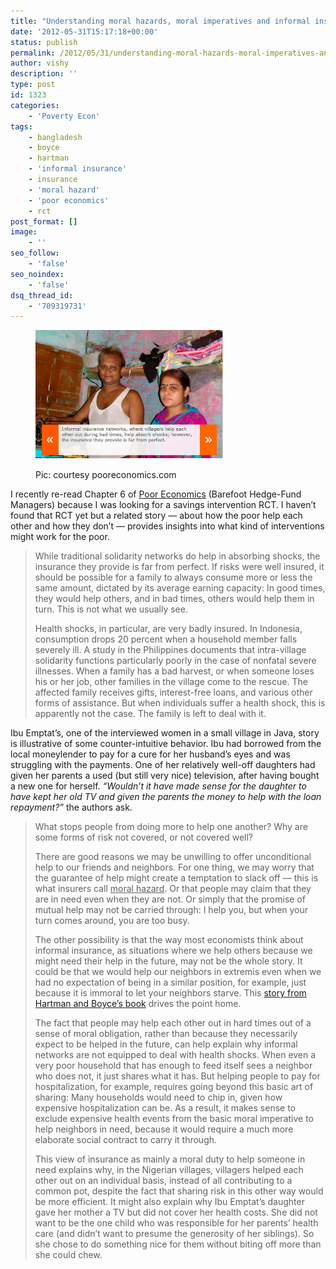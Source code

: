 ```yaml
---
title: "Understanding moral hazards, moral imperatives and informal insurance"
date: '2012-05-31T15:17:18+00:00'
status: publish
permalink: /2012/05/31/understanding-moral-hazards-moral-imperatives-and-informal-insurance
author: vishy
description: ''
type: post
id: 1323
categories:
    - 'Poverty Econ'
tags:
    - bangladesh
    - boyce
    - hartman
    - 'informal insurance'
    - insurance
    - 'moral hazard'
    - 'poor economics'
    - rct
post_format: []
image:
    - ''
seo_follow:
    - 'false'
seo_noindex:
    - 'false'
dsq_thread_id:
    - '709319731'
---
```

<figure aria-describedby="caption-attachment-1325" class="wp-caption alignleft" id="attachment_1325" style="width: 300px">

[![](../../../../uploads/2012/05/poor_economics_ch6_informal_insurance.png "poor_economics_ch6_informal_insurance")](../../../../uploads/2012/05/poor_economics_ch6_informal_insurance.png)<figcaption class="wp-caption-text" id="caption-attachment-1325">Pic: courtesy pooreconomics.com</figcaption></figure>

I recently re-read Chapter 6 of [Poor Economics](http://www.techsangam.com/2011/07/07/teaser-on-banerjee-duflo-poor-economics/) (Barefoot Hedge-Fund Managers) because I was looking for a savings intervention RCT. I haven’t found that RCT yet but a related story — about how the poor help each other and how they don’t — provides insights into what kind of interventions might work for the poor.

> While traditional solidarity networks do help in absorbing shocks, the insurance they provide is far from perfect. If risks were well insured, it should be possible for a family to always consume more or less the same amount, dictated by its average earning capacity: In good times, they would help others, and in bad times, others would help them in turn. This is not what we usually see.
> 
> Health shocks, in particular, are very badly insured. In Indonesia, consumption drops 20 percent when a household member falls severely ill. A study in the Philippines documents that intra-village solidarity functions particularly poorly in the case of nonfatal severe illnesses. When a family has a bad harvest, or when someone loses his or her job, other families in the village come to the rescue. The affected family receives gifts, interest-free loans, and various other forms of assistance. But when individuals suffer a health shock, this is apparently not the case. The family is left to deal with it.

Ibu Emptat’s, one of the interviewed women in a small village in Java, story is illustrative of some counter-intuitive behavior. Ibu had borrowed from the local moneylender to pay for a cure for her husband’s eyes and was struggling with the payments. One of her relatively well-off daughters had given her parents a used (but still very nice) television, after having bought a new one for herself. *“Wouldn’t it have made sense for the daughter to have kept her old TV and given the parents the money to help with the loan repayment?”* the authors ask.

> What stops people from doing more to help one another? Why are some forms of risk not covered, or not covered well?
> 
> There are good reasons we may be unwilling to offer unconditional help to our friends and neighbors. For one thing, we may worry that the guarantee of help might create a temptation to slack off — this is what insurers call <span style="text-decoration: underline;">moral hazard</span>. Or that people may claim that they are in need even when they are not. Or simply that the promise of mutual help may not be carried through: I help you, but when your turn comes around, you are too busy.
> 
> The other possibility is that the way most economists think about informal insurance, as situations where we help others because we might need their help in the future, may not be the whole story. It could be that we would help our neighbors in extremis even when we had no expectation of being in a similar position, for example, just because it is immoral to let your neighbors starve. This [story from Hartman and Boyce’s book](http://www.ulaar.com/2012/05/31/a-quiet-violence-view-from-a-bangladesh-village-an-excerpt/) drives the point home.
> 
> The fact that people may help each other out in hard times out of a sense of moral obligation, rather than because they necessarily expect to be helped in the future, can help explain why informal networks are not equipped to deal with health shocks. When even a very poor household that has enough to feed itself sees a neighbor who does not, it just shares what it has. But helping people to pay for hospitalization, for example, requires going beyond this basic art of sharing: Many households would need to chip in, given how expensive hospitalization can be. As a result, it makes sense to exclude expensive health events from the basic moral imperative to help neighbors in need, because it would require a much more elaborate social contract to carry it through.
> 
> This view of insurance as mainly a moral duty to help someone in need explains why, in the Nigerian villages, villagers helped each other out on an individual basis, instead of all contributing to a common pot, despite the fact that sharing risk in this other way would be more efficient. It might also explain why Ibu Emptat’s daughter gave her mother a TV but did not cover her health costs. She did not want to be the one child who was responsible for her parents’ health care (and didn’t want to presume the generosity of her siblings). So she chose to do something nice for them without biting off more than she could chew.